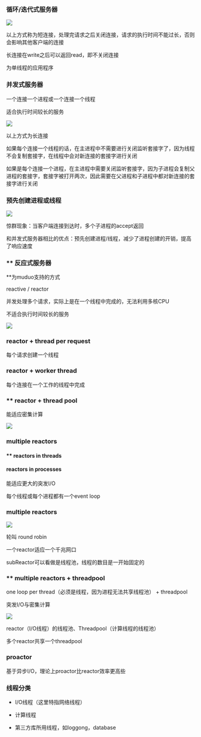 ### 循环/迭代式服务器

![](iterative.png)

以上方式称为短连接，处理完请求之后关闭连接，请求的执行时间不能过长，否则会影响其他客户端的连接

长连接在write之后可以返回read，即不关闭连接

为单线程的应用程序

### 并发式服务器

一个连接一个进程或一个连接一个线程

适合执行时间较长的服务

![](concurrent.png)

以上方式为长连接

如果每个连接一个线程的话，在主进程中不需要进行关闭监听套接字了，因为线程不会复制套接字，在线程中会对新连接的套接字进行关闭

如果是每个连接一个进程，在主进程中需要关闭监听套接字，因为子进程会复制父进程的套接字，套接字被打开两次，因此需要在父进程和子进程中都对新连接的套接字进行关闭

### 预先创建进程或线程

![](prefork.png)

惊群现象：当客户端连接到达时，多个子进程的accept返回

和并发式服务器相比的优点：预先创建进程/线程，减少了进程创建的开销，提高了响应速度

### ** 反应式服务器

**为muduo支持的方式

reactive / reactor

并发处理多个请求，实际上是在一个线程中完成的，无法利用多核CPU

不适合执行时间较长的服务

![](basic_reactor.png)

### reactor + thread per request

每个请求创建一个线程

### reactor + worker thread

每个连接在一个工作的线程中完成

### ** reactor + thread pool

能适应密集计算

![](reactor+threadpool.png)

### multiple reactors

#### ** reactors in threads

#### reactors in processes

能适应更大的突发I/O

每个线程或每个进程都有一个event loop

### multiple reactors

![](multiple_reactora.png)

轮叫 round robin

一个reactor适应一个千兆网口

subReactor可以看做是线程池，线程的数目是一开始固定的

### ** multiple reactors + threadpool

one loop per thread（必须是线程，因为进程无法共享线程池） + threadpool

突发I/O与密集计算

![](multiple_reactors+threadpool.png)

reactor（I/O线程）的线程池、Threadpool（计算线程的线程池）

多个reactor共享一个threadpool

### proactor

基于异步I/O，理论上proactor比reactor效率更高些

### 线程分类

* I/O线程（这里特指网络线程）

* 计算线程

* 第三方库所用线程，如loggong，database
